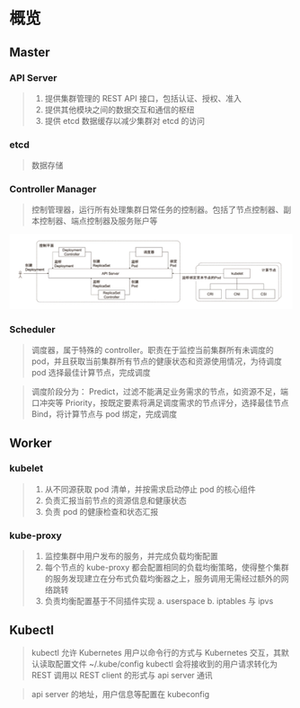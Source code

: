 # 概览

## Master
### API Server
> 1. 提供集群管理的 REST API 接口，包括认证、授权、准入
> 2. 提供其他模块之间的数据交互和通信的枢纽
> 3. 提供 etcd 数据缓存以减少集群对 etcd 的访问

### etcd
> 数据存储

### Controller Manager
> 控制管理器，运行所有处理集群日常任务的控制器。包括了节点控制器、副本控制器、端点控制器及服务账户等

![](media/16603532555775/16603533145948.jpg)

### Scheduler
> 调度器，属于特殊的 controller。职责在于监控当前集群所有未调度的 pod，并且获取当前集群所有节点的健康状态和资源使用情况，为待调度 pod 选择最佳计算节点，完成调度

> 调度阶段分为：
> Predict，过滤不能满足业务需求的节点，如资源不足，端口冲突等
> Priority，按既定要素将满足调度需求的节点评分，选择最佳节点
> Bind，将计算节点与 pod 绑定，完成调度

## Worker
### kubelet
> 1. 从不同源获取 pod 清单，并按需求启动停止 pod 的核心组件
> 2. 负责汇报当前节点的资源信息和健康状态
> 3. 负责 pod 的健康检查和状态汇报

### kube-proxy
> 1. 监控集群中用户发布的服务，并完成负载均衡配置
> 2. 每个节点的 kube-proxy 都会配置相同的负载均衡策略，使得整个集群的服务发现建立在分布式负载均衡器之上，服务调用无需经过额外的网络跳转
> 3. 负责均衡配置基于不同插件实现
  > a. userspace
  > b. iptables 与 ipvs

## Kubectl
> kubectl 允许 Kubernetes 用户以命令行的方式与 Kubernetes 交互，其默认读取配置文件 ~/.kube/config
kubectl 会将接收到的用户请求转化为 REST 调用以 REST client 的形式与 api server 通讯

> api server 的地址，用户信息等配置在 kubeconfig